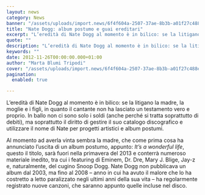 ```yaml
---
layout: news
category: News
banner: "/assets/uploads/import.news/6f4f604a-2507-37ae-8b3b-a01f27c488e3-msc_fb_Rumors_NateDogg.jpg"
title: "Nate Dogg: album postumo e guai ereditari"
excerpt: "L’eredità di Nate Dogg al momento è in bilico: se la litigano la madre, la moglie e i figli, in quanto il cantante non ha lasciato un testamento vero e proprio. In ballo non ci sono solo i soldi (anche perché si tratta soprattutto di debiti), ma soprattutto il diritto di gestire il suo catalogo [&hellip"
quote: ""
description: "L’eredità di Nate Dogg al momento è in bilico: se la litigano la madre, la moglie e i figli, in quanto il cantante non ha lasciato un testamento vero e proprio. In ballo non ci sono solo i soldi (anche perché si tratta soprattutto di debiti), ma soprattutto il diritto di gestire il suo catalogo [&hellip"
keywords: ""
date: 2012-11-26T00:00:00.000+01:00
author: "Marta Blumi Tripodi"
cover: "/assets/uploads/import.news/6f4f604a-2507-37ae-8b3b-a01f27c488e3-msc_fb_Rumors_NateDogg.jpg"
pagination:
  enabled: true

---
```


L’eredità di Nate Dogg al momento è in bilico: se la litigano la madre, la moglie e i figli, in quanto il cantante non ha lasciato un testamento vero e proprio. In ballo non ci sono solo i soldi (anche perché si tratta soprattutto di debiti), ma soprattutto il diritto di gestire il suo catalogo discografico e utilizzare il nome di Nate per progetti artistici e album postumi.

Al momento ad averla vinta sembra la madre, che come prima cosa ha annunciato l’uscita di un album postumo, appunto: _It’s a wonderful life_, questo il titolo, sarà fuori nella primavera del 2013 e conterrà numeroso materiale inedito, tra cui i featuring di Eminem, Dr. Dre, Mary J. Blige, Jay-z e, naturalmente, del cugino Snoop Dogg. Nate Dogg non pubblicava un album dal 2003, ma fino al 2008 – anno in cui ha avuto il malore che lo ha costretto a letto paralizzato negli ultimi anni della sua vita – ha regolarmente registrato nuove canzoni, che saranno appunto quelle incluse nel disco.